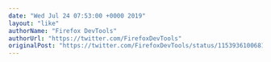 ```yaml
---
date: "Wed Jul 24 07:53:00 +0000 2019"
layout: "like"
authorName: "Firefox DevTools"
authorUrl: "https://twitter.com/FirefoxDevTools"
originalPost: "https://twitter.com/FirefoxDevTools/status/1153936100681015297"
---
```

